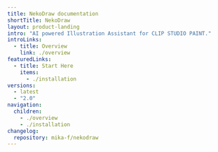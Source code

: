```yaml
---
title: NekoDraw documentation
shortTitle: NekoDraw
layout: product-landing
intro: "AI powered Illustration Assistant for CLIP STUDIO PAINT."
introLinks:
  - title: Overview
    link: ./overview
featuredLinks:
  - title: Start Here
    items:
      - ./installation
versions:
  - latest
  - "2.0"
navigation:
  children:
    - ./overview
    - ./installation
changelog:
  repository: mika-f/nekodraw
---
```

